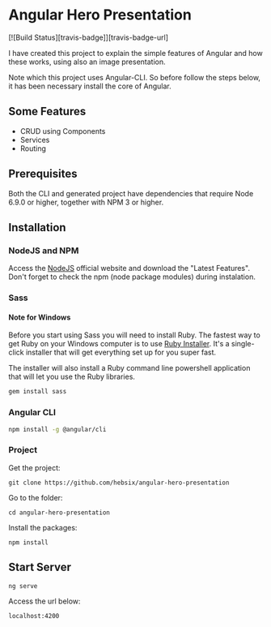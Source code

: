 # Angular Hero Presentation

[![Build Status][travis-badge]][travis-badge-url]

I have created this project to explain the simple features of Angular and how these works, using also an image presentation.

Note which this project uses Angular-CLI. So before follow the steps below, it has been necessary install the core of Angular.

## Some Features

* CRUD using Components
* Services
* Routing

## Prerequisites

Both the CLI and generated project have dependencies that require Node 6.9.0 or higher, together
with NPM 3 or higher.

## Installation

### NodeJS and NPM
Access the [NodeJS](https://nodejs.org/en/) official website and download the "Latest Features". Don't forget to check the npm (node package modules) during instalation.

### Sass

#### Note for Windows
Before you start using Sass you will need to install Ruby. The fastest way to get Ruby on your Windows computer is to use [Ruby Installer](http://rubyinstaller.org/). It's a single-click installer that will get everything set up for you super fast.

The installer will also install a Ruby command line powershell application that will let you use the Ruby libraries.

```bash
gem install sass
```

### Angular CLI
```bash
npm install -g @angular/cli
```

### Project

Get the project:
```
git clone https://github.com/hebsix/angular-hero-presentation
```
Go to the folder:
```
cd angular-hero-presentation
``` 

Install the packages:
```
npm install
``` 

## Start Server

```
ng serve
``` 

Access the url below:
```
localhost:4200
```


